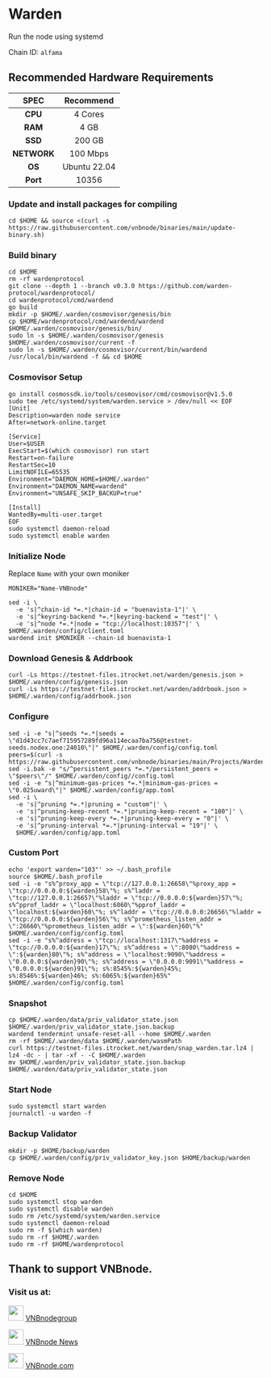 # Warden
Run the node using systemd

Chain ID: `alfama`

## Recommended Hardware Requirements

|   SPEC      |       Recommend          |
| :---------: | :-----------------------:|
|   **CPU**   |        4 Cores           |
|   **RAM**   |        4 GB              |
|   **SSD**   |        200 GB            |
| **NETWORK** |        100 Mbps          |
|   **OS**    |        Ubuntu 22.04      |
|   **Port**  |        10356             | 

### Update and install packages for compiling
```
cd $HOME && source <(curl -s https://raw.githubusercontent.com/vnbnode/binaries/main/update-binary.sh)
```

### Build binary
```
cd $HOME
rm -rf wardenprotocol
git clone --depth 1 --branch v0.3.0 https://github.com/warden-protocol/wardenprotocol/
cd wardenprotocol/cmd/wardend
go build
mkdir -p $HOME/.warden/cosmovisor/genesis/bin
cp $HOME/wardenprotocol/cmd/wardend/wardend $HOME/.warden/cosmovisor/genesis/bin/
sudo ln -s $HOME/.warden/cosmovisor/genesis $HOME/.warden/cosmovisor/current -f
sudo ln -s $HOME/.warden/cosmovisor/current/bin/wardend /usr/local/bin/wardend -f && cd $HOME
```

### Cosmovisor Setup
```
go install cosmossdk.io/tools/cosmovisor/cmd/cosmovisor@v1.5.0
sudo tee /etc/systemd/system/warden.service > /dev/null << EOF
[Unit]
Description=warden node service
After=network-online.target
 
[Service]
User=$USER
ExecStart=$(which cosmovisor) run start
Restart=on-failure
RestartSec=10
LimitNOFILE=65535
Environment="DAEMON_HOME=$HOME/.warden"
Environment="DAEMON_NAME=wardend"
Environment="UNSAFE_SKIP_BACKUP=true"
 
[Install]
WantedBy=multi-user.target
EOF
sudo systemctl daemon-reload
sudo systemctl enable warden
```

### Initialize Node
Replace `Name` with your own moniker
```
MONIKER="Name-VNBnode"
```
```
sed -i \
  -e 's|^chain-id *=.*|chain-id = "buenavista-1"|' \
  -e 's|^keyring-backend *=.*|keyring-backend = "test"|' \
  -e 's|^node *=.*|node = "tcp://localhost:10357"|' \
$HOME/.warden/config/client.toml
wardend init $MONIKER --chain-id buenavista-1
```

### Download Genesis & Addrbook
```
curl -Ls https://testnet-files.itrocket.net/warden/genesis.json > $HOME/.warden/config/genesis.json
curl -Ls https://testnet-files.itrocket.net/warden/addrbook.json > $HOME/.warden/config/addrbook.json
```

### Configure
```
sed -i -e "s|^seeds *=.*|seeds = \"d1d43cc7c7aef715957289fd96a114ecaa7ba756@testnet-seeds.nodex.one:24010\"|" $HOME/.warden/config/config.toml
peers=$(curl -s https://raw.githubusercontent.com/vnbnode/binaries/main/Projects/Warden/peers.txt)
sed -i.bak -e "s/^persistent_peers *=.*/persistent_peers = \"$peers\"/" $HOME/.warden/config//config.toml
sed -i -e "s|^minimum-gas-prices *=.*|minimum-gas-prices = \"0.025uward\"|" $HOME/.warden/config/app.toml
sed -i \
  -e 's|^pruning *=.*|pruning = "custom"|' \
  -e 's|^pruning-keep-recent *=.*|pruning-keep-recent = "100"|' \
  -e 's|^pruning-keep-every *=.*|pruning-keep-every = "0"|' \
  -e 's|^pruning-interval *=.*|pruning-interval = "19"|' \
  $HOME/.warden/config/app.toml
```

### Custom Port
```
echo 'export warden="103"' >> ~/.bash_profile
source $HOME/.bash_profile
sed -i -e "s%^proxy_app = \"tcp://127.0.0.1:26658\"%proxy_app = \"tcp://0.0.0.0:${warden}58\"%; s%^laddr = \"tcp://127.0.0.1:26657\"%laddr = \"tcp://0.0.0.0:${warden}57\"%; s%^pprof_laddr = \"localhost:6060\"%pprof_laddr = \"localhost:${warden}60\"%; s%^laddr = \"tcp://0.0.0.0:26656\"%laddr = \"tcp://0.0.0.0:${warden}56\"%; s%^prometheus_listen_addr = \":26660\"%prometheus_listen_addr = \":${warden}60\"%" $HOME/.warden/config/config.toml
sed -i -e "s%^address = \"tcp://localhost:1317\"%address = \"tcp://0.0.0.0:${warden}17\"%; s%^address = \":8080\"%address = \":${warden}80\"%; s%^address = \"localhost:9090\"%address = \"0.0.0.0:${warden}90\"%; s%^address = \"0.0.0.0:9091\"%address = \"0.0.0.0:${warden}91\"%; s%:8545%:${warden}45%; s%:8546%:${warden}46%; s%:6065%:${warden}65%" $HOME/.warden/config/config.toml
```

### Snapshot
```
cp $HOME/.warden/data/priv_validator_state.json $HOME/.warden/priv_validator_state.json.backup
wardend tendermint unsafe-reset-all --home $HOME/.warden
rm -rf $HOME/.warden/data $HOME/.warden/wasmPath
curl https://testnet-files.itrocket.net/warden/snap_warden.tar.lz4 | lz4 -dc - | tar -xf - -C $HOME/.warden
mv $HOME/.warden/priv_validator_state.json.backup $HOME/.warden/data/priv_validator_state.json
```

### Start Node
```
sudo systemctl start warden
journalctl -u warden -f
```

### Backup Validator
```
mkdir -p $HOME/backup/warden
cp $HOME/.warden/config/priv_validator_key.json $HOME/backup/warden
```

### Remove Node
```
cd $HOME
sudo systemctl stop warden
sudo systemctl disable warden
sudo rm /etc/systemd/system/warden.service
sudo systemctl daemon-reload
sudo rm -f $(which warden)
sudo rm -rf $HOME/.warden
sudo rm -rf $HOME/wardenprotocol
```

## Thank to support VNBnode.
### Visit us at:

<img src="https://user-images.githubusercontent.com/50621007/183283867-56b4d69f-bc6e-4939-b00a-72aa019d1aea.png" width="30"/> <a href="https://t.me/VNBnodegroup" target="_blank">VNBnodegroup</a>

<img src="https://user-images.githubusercontent.com/50621007/183283867-56b4d69f-bc6e-4939-b00a-72aa019d1aea.png" width="30"/> <a href="https://t.me/Vnbnode" target="_blank">VNBnode News</a>

<img src="https://github.com/vnbnode/binaries/blob/main/Logo/VNBnode.jpg" width="30"/> <a href="https://VNBnode.com" target="_blank">VNBnode.com</a>

